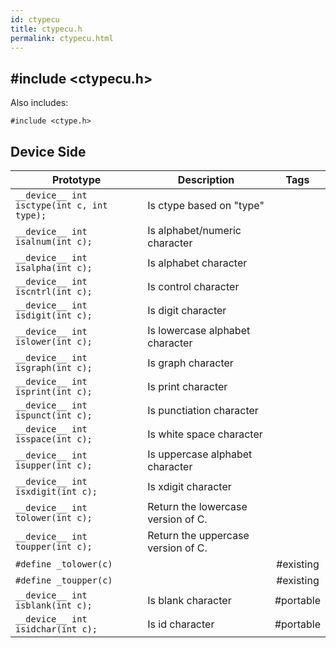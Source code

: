 ```yaml
---
id: ctypecu
title: ctypecu.h
permalink: ctypecu.html
---
```


## #include <ctypecu.h>

Also includes:
```
#include <ctype.h>
```

## Device Side
Prototype | Description | Tags
--- | --- | :---:
```__device__ int isctype(int c, int type);``` | Is ctype based on "type"
```__device__ int isalnum(int c);``` | Is alphabet/numeric character
```__device__ int isalpha(int c);``` | Is alphabet character
```__device__ int iscntrl(int c);``` | Is control character
```__device__ int isdigit(int c);``` | Is digit character
```__device__ int islower(int c);``` | Is lowercase alphabet character
```__device__ int isgraph(int c);``` | Is graph character
```__device__ int isprint(int c);``` | Is print character
```__device__ int ispunct(int c);``` | Is punctiation character
```__device__ int isspace(int c);``` | Is white space character
```__device__ int isupper(int c);``` | Is uppercase alphabet character
```__device__ int isxdigit(int c);``` | Is xdigit character
```__device__ int tolower(int c);``` | Return the lowercase version of C.
```__device__ int toupper(int c);``` | Return the uppercase version of C.
```#define _tolower(c)``` | | #existing
```#define _toupper(c)``` | | #existing
```__device__ int isblank(int c);``` | Is blank character | #portable
```__device__ int isidchar(int c);``` | Is id character | #portable
